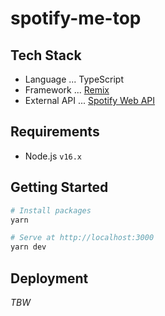 # spotify-me-top

## Tech Stack

- Language ... TypeScript
- Framework ... [Remix](https://remix.run/docs)
- External API ... [Spotify Web API](https://developer.spotify.com/documentation/web-api)

## Requirements

- Node.js `v16.x`

## Getting Started

```sh
# Install packages
yarn

# Serve at http://localhost:3000
yarn dev
```

## Deployment

*TBW*